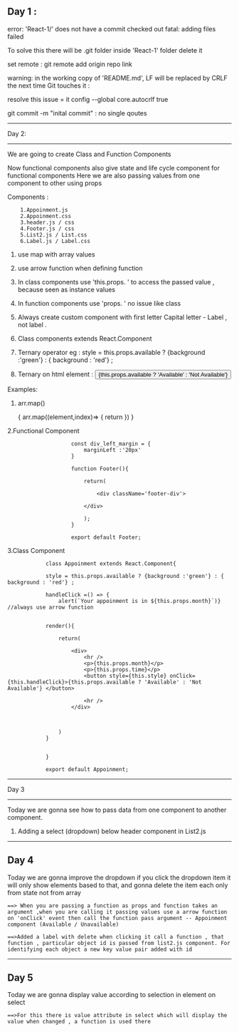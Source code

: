

Day 1 :
---------------------------------------------------------------------------------------------
error: 'React-1/' does not have a commit checked out
fatal: adding files failed

To solve this there will be .git folder inside 'React-1' folder delete it 

set remote : git remote add origin repo link


warning: in the working copy of 'README.md', LF will be replaced by CRLF the next time Git touches it :


resolve this issue = it config --global core.autocrlf true

git commit -m "inital commit"  : no single qoutes

-----------------------------------------------------------------------------------------------


Day 2:

------------------------------------------------------------------------------------------------

We are going to create Class and Function Components 

Now functional components also give state and life cycle component for functional components
Here we are also passing values from one component to other using props


Components :

        1.Appoinment.js
        2.Appoinment.css
        3.header.js / css
        4.Footer.js / css
        5.List2.js / List.css
        6.Label.js / Label.css


1. use map with array values 

2. use arrow function when defining function

3. In class components use 'this.props. ' to access the passed value , because seen as instance values

4. In function components use 'props. ' no issue like class

5. Always create custom component with first letter Capital letter - Label , not label .

6. Class components extends React.Component

7. Ternary operator eg : style = this.props.available ? {background :'green'} : { background : 'red'} ;

8. Ternary on html element : <button style={this.style} onClick={this.handleClick}>
    {this.props.available ? 'Available' : 'Not Available'} </button>

Examples:


1. arr.map()

    {   arr.map((element,index)=> {
        return <Appoinment key={index} available={element.available} month={element.month} time={element.time} />
    })
    }

2.Functional Component 

                            

                        const div_left_margin = {
                            marginLeft :'20px'
                        }

                        function Footer(){

                            return(

                                <div className='footer-div'>

                            </div>

                            );
                        }

                        export default Footer;

3.Class Component

                    
                class Appoinment extends React.Component{

                style = this.props.available ? {background :'green'} : { background : 'red'} ;

                handleClick =() => {
                    alert(`Your appoinment is in ${this.props.month}`)}  //always use arrow function


                render(){

                    return(

                        <div>
                            <hr />
                            <p>{this.props.month}</p>
                            <p>{this.props.time}</p>
                            <button style={this.style} onClick={this.handleClick}>{this.props.available ? 'Available' : 'Not Available'} </button>

                            <hr />
                        </div>

                        

                    )
                }


                }

                export default Appoinment;


----------------------------------------------------------------------------------------------
Day 3

---------------------------------------------------------------------------------------------

Today we are gonna see how to pass data from one component to another component.

1. Adding a select (dropdown) below header component in List2.js


---------------------------------------------------------------------------------------------
Day 4
--------------------------------------------------------------------------------------------

Today we are gonna improve the dropdown if you click the dropdown item it will only show elements based to that,
and gonna delete the item each only from state not from array

    ==> When you are passing a function as props and function takes an argument ,when you are calling it passing values use a arrow function on 'onClick' event then call the function pass argument -- Appoinment component (Available / Unavailable)

    ==>Added a label with delete when clicking it call a function , that function , particular object id is passed from list2.js component. For identifying each object a new key value pair added with id 

-----------------------------------------------------------------------------------------------
Day 5 
-----------------------------------------------------------------------------------------------

Today we are gonna display value according to selection in element on  select

    ==>For this there is value attribute in select which will display the value when changed , a function is used there